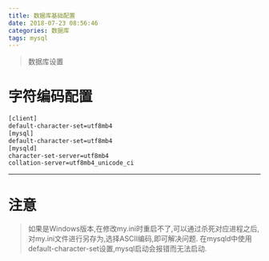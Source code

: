 ```yaml
---
title: 数据库基础配置
date: 2018-07-23 08:56:46
categories: 数据库
tags: mysql
---
```


> 数据库设置

<!-- more -->

# 字符编码配置
```bash
[client]
default-character-set=utf8mb4 
[mysql]
default-character-set=utf8mb4
[mysqld]
character-set-server=utf8mb4
collation-server=utf8mb4_unicode_ci
```

---

# 注意
> 如果是Windows版本,在修改my.ini时重启不了,可以通过杀死对应进程之后,对my.ini文件进行另存为,选择ASCII编码,即可解决问题.
> 在mysqld中使用default-character-set设置,mysql启动会报错而无法启动.